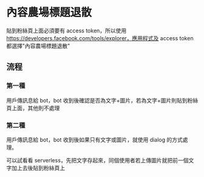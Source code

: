 # 內容農場標題退散

貼到粉絲頁上面必須要有 access token，所以使用 https://developers.facebook.com/tools/explorer，應用程式及 access token 都選擇"內容農場標題退散"

## 流程

### 第一種

用戶傳訊息給 bot，bot 收到後確認是否為文字+圖片，若為文字+圖片則貼到粉絲頁上面，其他則不處理

### 第二種

用戶傳訊息給 bot，bot 收到後如果只有文字或圖片，就使用 dialog 的方式處理。

可以試看看 serverless，先把文字存起來，同個使用者若上傳圖片就把前一個文字加上去後貼到粉絲頁上
